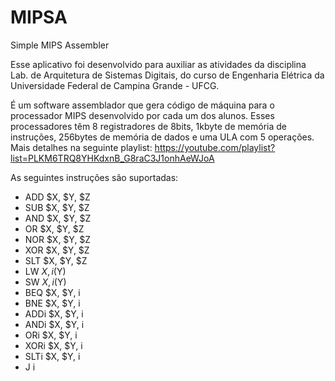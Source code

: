 # MIPSA
Simple MIPS Assembler

Esse aplicativo foi desenvolvido para auxiliar as atividades da disciplina Lab. de Arquitetura de Sistemas Digitais, do curso de Engenharia Elétrica da Universidade Federal de Campina Grande - UFCG.

É um software assemblador que gera código de máquina para o processador MIPS desenvolvido por cada um dos alunos. Esses processadores têm 8 registradores de 8bits, 1kbyte de memória de instruções, 256bytes de memória de dados e uma ULA com 5 operações. Mais detalhes na seguinte playlist: https://youtube.com/playlist?list=PLKM6TRQ8YHKdxnB_G8raC3J1onhAeWJoA

As seguintes instruções são suportadas:
 * ADD $X, $Y, $Z
 * SUB $X, $Y, $Z
 * AND $X, $Y, $Z
 * OR $X, $Y, $Z
 * NOR $X, $Y, $Z
 * XOR $X, $Y, $Z
 * SLT $X, $Y, $Z
 * LW $X, i($Y)
 * SW $X, i($Y)
 * BEQ $X, $Y, i
 * BNE $X, $Y, i
 * ADDi $X, $Y, i
 * ANDi $X, $Y, i
 * ORi $X, $Y, i
 * XORi $X, $Y, i
 * SLTi $X, $Y, i
 * J i
